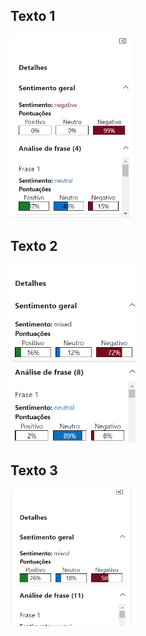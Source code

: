 ## Texto 1

<img src="inputs/imagem texto 1.png" alt="Exemplo de Imagem" width="200">



## Texto 2

<img src="inputs/imagem texto 2.png" alt="Exemplo de Imagem" width="200">



## Texto 3
<img src="inputs/imagem texto 3.png" alt="Exemplo de Imagem" width="200">
